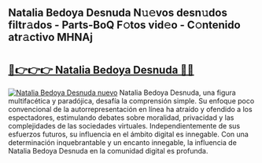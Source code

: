 ## Natalia Bedoya Desnuda N𝚞𝚎vos desn𝚞dos filtr𝚊dos - Parts-BoQ F𝚘tos vid𝚎o - C𝚘ntenido atr𝚊ctivo MHNAj

# <h2><a href="http://mb0jxie.tromn.icu/?c=Natalia+Bedoya+Desnuda">🔗👉👉👉 Natalia Bedoya Desnuda 🔗🔗</a></h2>

[![Natalia Bedoya Desnuda nuevo](https://i.imgur.com/pEAQMta.gif)](http://mb0jxie.tromn.icu/?c=Natalia+Bedoya+Desnuda)
Natalia Bedoya Desnuda, una figura multifacética y paradójica, desafía la comprensión simple. Su enfoque poco convencional de la autorrepresentación en línea ha atraído y ofendido a los espectadores, estimulando debates sobre moralidad, privacidad y las complejidades de las sociedades virtuales. Independientemente de sus esfuerzos futuros, su influencia en el ámbito digital es innegable. Con una determinación inquebrantable y un encanto innegable, la influencia de Natalia Bedoya Desnuda en la comunidad digital es profunda.
